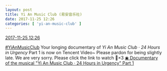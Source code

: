 ```yaml
---
layout: post
title: Yi An Music Club (易安音乐社)
date: 2017-11-25 12:26
categories: [ 'yi-an-music-club' ]
---
```


<div class="weibo-info">
  <a href="https://weibo.com/6094546964/FwHN4ljKb">2017-11-25 12:26</a>
</div>

[#YiAnMusicClub](https://weibo.com/p/100808beae2e3e05b17b64f63ebedca39f19b2/super_index) Your longing documentary of *Yi An Music Club · 24 Hours in Urgency* Part 1 is now on Tencent Video~ Please pardon for being slightly late. We are very sorry. Please click the link to watch :pray:×3 [◉ Documentary of the musical "Yi An Music Club · 24 Hours in Urgency" Part 1](https://v.qq.com/x/cover/7e5hmkwrvww3fcn/x05090ibpka.html)
